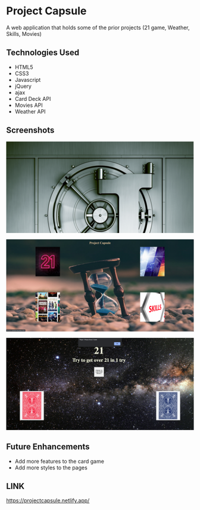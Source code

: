 # Project Capsule

A web application that holds some of the prior projects (21 game, Weather, Skills, Movies)

## Technologies Used

* HTML5
* CSS3
* Javascript
* jQuery
* ajax
* Card Deck API
* Movies API
* Weather API

## Screenshots
![](https://github.com/jiahangli99/Project-Capsule-/blob/master/Screenshots/Screen%20Shot%202021-12-15%20at%208.32.14%20AM.png?raw=true)


![](https://github.com/jiahangli99/Project-Capsule-/blob/master/Screenshots/Screen%20Shot%202021-12-15%20at%208.32.33%20AM.png?raw=true)


![](https://github.com/jiahangli99/Project-Capsule-/blob/master/Screenshots/Screen%20Shot%202021-12-15%20at%208.32.49%20AM.png?raw=true)


## Future Enhancements

* Add more features to the card game
* Add more styles to the pages

## LINK
https://projectcapsule.netlify.app/
